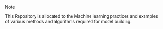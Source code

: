 > [!NOTE] 
> This Repository is allocated  to the Machine learning practices and examples of various methods and algorithms required for model building. 
